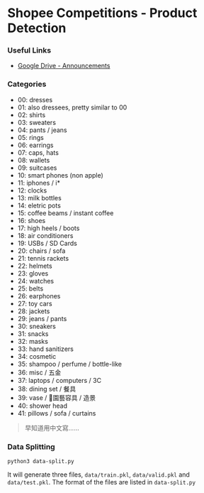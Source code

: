# Shopee Competitions - Product Detection

### Useful Links
- [Google Drive - Announcements](https://drive.google.com/drive/folders/1V_sHZN2MmhcfeVao3hoJpjRWLSnm1_Pe)

### Categories
- 00: dresses
- 01: also dressees, pretty similar to 00
- 02: shirts
- 03: sweaters
- 04: pants / jeans
- 05: rings
- 06: earrings
- 07: caps, hats
- 08: wallets
- 09: suitcases
- 10: smart phones (non apple)
- 11: iphones / i*
- 12: clocks
- 13: milk bottles
- 14: eletric pots
- 15: coffee beams / instant coffee
- 16: shoes
- 17: high heels / boots
- 18: air conditioners
- 19: USBs / SD Cards
- 20: chairs / sofa
- 21: tennis rackets
- 22: helmets
- 23: gloves
- 24: watches
- 25: belts
- 26: earphones
- 27: toy cars
- 28: jackets
- 29: jeans / pants
- 30: sneakers
- 31: snacks
- 32: masks
- 33: hand sanitizers
- 34: cosmetic
- 35: shampoo / perfume / bottle-like
- 36: misc / 五金
- 37: laptops / computers / 3C
- 38: dining set / 餐具
- 39: vase / 園藝容具 / 造景
- 40: shower head
- 41: pillows / sofa / curtains

> 早知道用中文寫......

### Data Splitting

```python3
python3 data-split.py
```

It will generate three files, `data/train.pkl`, `data/valid.pkl` and `data/test.pkl`. The format of the files are listed in `data-split.py`

